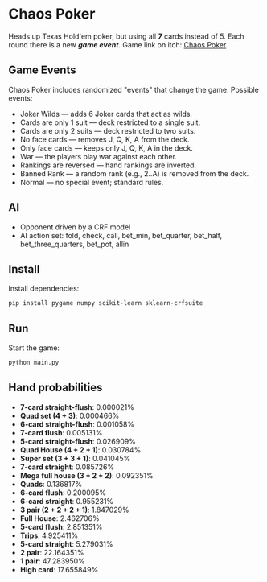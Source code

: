 # Chaos Poker

Heads up Texas Hold'em poker, but using all ***7*** cards instead of 5.
Each round there is a new ***game event***.
Game link on itch: [Chaos Poker](https://bai756.itch.io/chaos-poker)

## Game Events

Chaos Poker includes randomized "events" that change the game.
Possible events:

- Joker Wilds — adds 6 Joker cards that act as wilds.
- Cards are only 1 suit — deck restricted to a single suit.
- Cards are only 2 suits — deck restricted to two suits.
- No face cards — removes J, Q, K, A from the deck.
- Only face cards — keeps only J, Q, K, A in the deck.
- War — the players play war against each other.
- Rankings are reversed — hand rankings are inverted.
- Banned Rank — a random rank (e.g., 2..A) is removed from the deck.
- Normal — no special event; standard rules.

## AI

- Opponent driven by a CRF model
- AI action set: fold, check, call, bet_min, bet_quarter, bet_half, bet_three_quarters, bet_pot, allin

## Install

Install dependencies:

```bash
pip install pygame numpy scikit-learn sklearn-crfsuite
```

## Run

Start the game:

```bash
python main.py
```

## Hand probabilities

- **7-card straight-flush**: 0.000021%
- **Quad set (4 + 3)**: 0.000466%
- **6-card straight-flush**: 0.001058%
- **7-card flush**: 0.005131%
- **5-card straight-flush**: 0.026909%
- **Quad House (4 + 2 + 1)**: 0.030784%
- **Super set (3 + 3 + 1)**: 0.041045%
- **7-card straight**: 0.085726%
- **Mega full house (3 + 2 + 2)**: 0.092351%
- **Quads**: 0.136817%
- **6-card flush**: 0.200095%
- **6-card straight**: 0.955231%
- **3 pair (2 + 2 + 2 + 1)**: 1.847029%
- **Full House**: 2.462706%
- **5-card flush**: 2.851351%
- **Trips**: 4.925411%
- **5-card straight**: 5.279031%
- **2 pair**: 22.164351%
- **1 pair**: 47.283950%
- **High card**: 17.655849%
